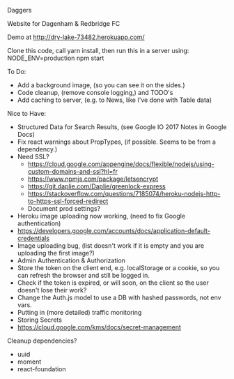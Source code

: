 Daggers

Website for Dagenham & Redbridge FC

Demo at http://dry-lake-73482.herokuapp.com/

Clone this code, call yarn install, then run this in a server using:
  NODE_ENV=production npm start

To Do:
* Add a background image, (so you can see it on the sides.)
* Code cleanup, (remove console logging,) and TODO's
* Add caching to server, (e.g. to News, like I've done with Table data)

Nice to Have:
* Structured Data for Search Results, (see Google IO 2017 Notes in Google Docs)
* Fix react warnings about PropTypes, (if possible. Seems to be from a dependency.)
* Need SSL?
  * https://cloud.google.com/appengine/docs/flexible/nodejs/using-custom-domains-and-ssl?hl=fr
  * https://www.npmjs.com/package/letsencrypt
  * https://git.daplie.com/Daplie/greenlock-express
  * https://stackoverflow.com/questions/7185074/heroku-nodejs-http-to-https-ssl-forced-redirect
  * Document prod settings?
* Heroku image uploading now working, (need to fix Google authentication)
 * https://developers.google.com/accounts/docs/application-default-credentials
* Image uploading bug, (list doesn't work if it is empty and you are uploading the first image?)
* Admin Authentication & Authorization
 * Store the token on the client end, e.g. localStorage or a cookie, so you can refresh the browser and still be logged in.
 * Check if the token is expired, or will soon, on the client so the user doesn't lose their work?
 * Change the Auth.js model to use a DB with hashed passwords, not env vars.
* Putting in (more detailed) traffic monitoring
* Storing Secrets
 * https://cloud.google.com/kms/docs/secret-management

Cleanup dependencies?
* uuid
* moment
* react-foundation
